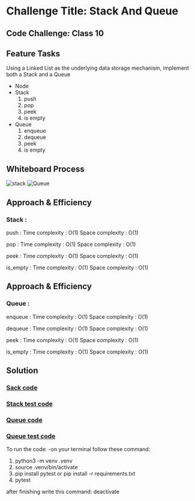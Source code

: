 # Challenge Title: Stack And Queue
## Code Challenge: Class 10
## Feature Tasks
Using a Linked List as the underlying data storage mechanism, implement both a Stack and a Queue
- Node
- Stack 
    1. push
    2. pop
    3. peek
    4. is empty
- Queue
    1. enqueue
    2. dequeue
    3. peek
    4. is empty
## Whiteboard Process
![stack]()
![Queue]()
## Approach & Efficiency
### Stack :

push : Time complexity : O(1) Space complexity : O(1)

pop : Time complexity : O(1) Space complexity : O(1)

peek : Time complexity : O(1) Space complexity : O(1)

is_empty : Time complexity : O(1) Space complexity : O(1)


## Approach & Efficiency
### Queue :

enqueue : Time complexity : O(1) Space complexity : O(1)

dequeue : Time complexity : O(1) Space complexity : O(1)

peek : Time complexity : O(1) Space complexity : O(1)

is_empty : Time complexity : O(1) Space complexity : O(1)  

## Solution
### [Sack code](./StackAndQueue/stack.py)
### [Stack test code](./tests/stack_test.py)
### [Queue code](./StackAndQueue/queue.py)
### [Queue test code](./tests/test_queue.py)


To run the code:
-on your terminal follow these command:
1. python3 -m venv .venv
1. source .venv/bin/activate
2. pip install pytest or pip install -r requirements.txt
3. pytest 

after finishing write this command:
deactivate
